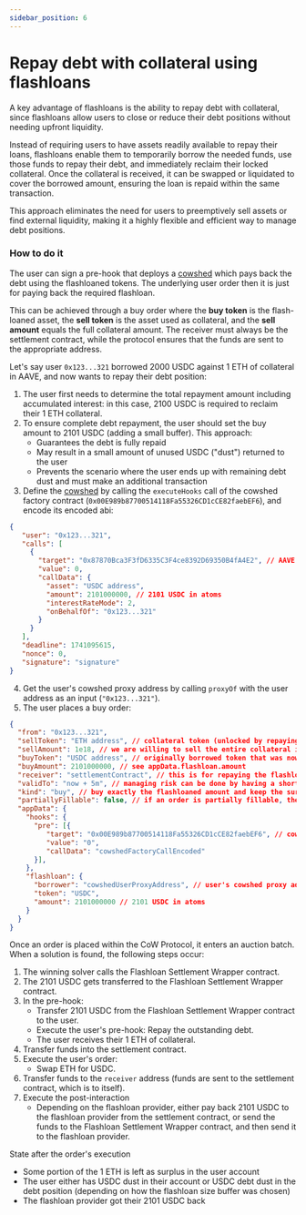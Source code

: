 ```yaml
---
sidebar_position: 6
---
```


# Repay debt with collateral using flashloans

A key advantage of flashloans is the ability to repay debt with collateral, since flashloans allow users to close or reduce their debt positions without needing upfront liquidity.

Instead of requiring users to have assets readily available to repay their loans, flashloans enable them to temporarily borrow the needed funds, use those funds to repay their debt, and immediately reclaim their locked collateral. Once the collateral is received, it can be swapped or liquidated to cover the borrowed amount, ensuring the loan is repaid within the same transaction.

This approach eliminates the need for users to preemptively sell assets or find external liquidity, making it a highly flexible and efficient way to manage debt positions.

### How to do it

The user can sign a pre-hook that deploys a [cowshed](../../reference/sdks/cow-sdk/classes/CowShedHooks.md) which pays back the debt using the flashloaned tokens. The underlying user order then it is just for paying back the required flashloan.

This can be achieved through a buy order where the **buy token** is the flash-loaned asset, the **sell token** is the asset used as collateral, and the **sell amount** equals the full collateral amount. The receiver must always be the settlement contract, while the protocol ensures that the funds are sent to the appropriate address.

Let's say user `0x123...321` borrowed 2000 USDC against 1 ETH of collateral in AAVE, and now wants to repay their debt position:
1. The user first needs to determine the total repayment amount including accumulated interest: in this case, 2100 USDC is required to reclaim their 1 ETH collateral.
2. To ensure complete debt repayment, the user should set the buy amount to 2101 USDC (adding a small buffer). This approach:
   - Guarantees the debt is fully repaid
   - May result in a small amount of unused USDC ("dust") returned to the user
   - Prevents the scenario where the user ends up with remaining debt dust and must make an additional transaction
3. Define the [cowshed](../../reference/sdks/cow-sdk/classes/CowShedHooks.md) by calling the `executeHooks` call of the cowshed factory contract (`0x00E989b87700514118Fa55326CD1cCE82faebEF6`), and encode its encoded abi:
```json
{
   "user": "0x123...321",
   "calls": [
     {
       "target": "0x87870Bca3F3fD6335C3F4ce8392D69350B4fA4E2", // AAVE pool address
       "value": 0,
       "callData": {
         "asset": "USDC address",
         "amount": 2101000000, // 2101 USDC in atoms
         "interestRateMode": 2,
         "onBehalfOf": "0x123...321"
       }
     }
   ],
   "deadline": 1741095615,
   "nonce": 0,
   "signature": "signature" 
}
```
4. Get the user's cowshed proxy address by calling `proxyOf` with the user address as an input (`"0x123...321"`).
5. The user places a buy order:

```json
{
  "from": "0x123...321",
  "sellToken": "ETH address", // collateral token (unlocked by repaying the debt)
  "sellAmount": 1e18, // we are willing to sell the entire collateral if necessary
  "buyToken": "USDC address", // originally borrowed token that was now advanced by the flashloan
  "buyAmount": 2101000000, // see appData.flashloan.amount
  "receiver": "settlementContract", // this is for repaying the flashloan
  "validTo": "now + 5m", // managing risk can be done by having a short validity
  "kind": "buy", // buy exactly the flashloaned amount and keep the surplus in the collateral token
  "partiallyFillable": false, // if an order is partially fillable, then it is not ensured the debt will be paid
  "appData": {
    "hooks": {
      "pre": [{
         "target": "0x00E989b87700514118Fa55326CD1cCE82faebEF6", // cowshed factory address
         "value": "0",
         "callData": "cowshedFactoryCallEncoded"
      }],
    },
    "flashloan": {
      "borrower": "cowshedUserProxyAddress", // user's cowshed proxy addressed obtained from the proxyOf call
      "token": "USDC",
      "amount": 2101000000 // 2101 USDC in atoms
    }
  }
}
```

Once an order is placed within the CoW Protocol, it enters an auction batch. When a solution is found, the following steps occur:

1. The winning solver calls the Flashloan Settlement Wrapper contract.
2. The 2101 USDC gets transferred to the Flashloan Settlement Wrapper contract.
3. In the pre-hook:
    - Transfer 2101 USDC from the Flashloan Settlement Wrapper contract to the user.
    - Execute the user's pre-hook: Repay the outstanding debt.
    - The user receives their 1 ETH of collateral.
4. Transfer funds into the settlement contract.
5. Execute the user's order:
    - Swap ETH for USDC.
6. Transfer funds to the `receiver` address (funds are sent to the settlement contract, which is to itself).
7. Execute the post-interaction
    - Depending on the flashloan provider, either pay back 2101 USDC to the flashloan provider from the settlement contract, or send the funds to the Flashloan Settlement Wrapper contract, and then send it to the flashloan provider.

State after the order's execution

- Some portion of the 1 ETH is left as surplus in the user account
- The user either has USDC dust in their account or USDC debt dust in the debt position (depending on how the flashloan size buffer was chosen)
- The flashloan provider got their 2101 USDC back
